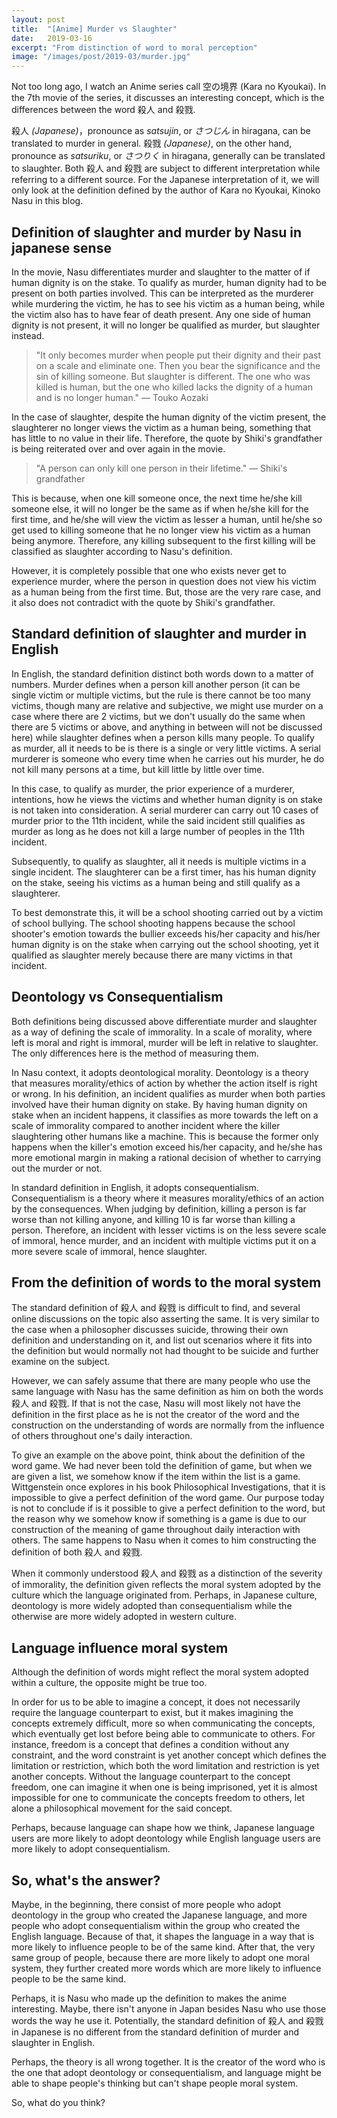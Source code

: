 ```yaml
---
layout: post
title:  "[Anime] Murder vs Slaughter"
date:   2019-03-16
excerpt: "From distinction of word to moral perception"
image: "/images/post/2019-03/murder.jpg"
---
```


Not too long ago, I watch an Anime series call 空の境界 (Kara no Kyoukai). In the 7th movie of the series, it discusses an interesting concept, which is the differences between the word 殺人 and 殺戮. 

殺人 *(Japanese)*，pronounce as *satsujin*, or *さつじん* in hiragana, can be translated to murder in general. 殺戮 *(Japanese)*, on the other hand, pronounce as *satsuriku*, or *さつりく* in hiragana, generally can be translated to slaughter. Both 殺人 and 殺戮 are subject to different interpretation while referring to a different source. For the Japanese interpretation of it, we will only look at the definition defined by the author of Kara no Kyoukai, Kinoko Nasu in this blog. 

## Definition of slaughter and murder by Nasu in japanese sense

In the movie, Nasu differentiates murder and slaughter to the matter of if human dignity is on the stake. To qualify as murder, human dignity had to be present on both parties involved. This can be interpreted as the murderer while murdering the victim, he has to see his victim as a human being, while the victim also has to have fear of death present. Any one side of human dignity is not present, it will no longer be qualified as murder, but slaughter instead.

<blockquote>"It only becomes murder when people put their dignity and their past on a scale and eliminate one. Then you bear the significance and the sin of killing someone. But slaughter is different. The one who was killed is human, but the one who killed lacks the dignity of a human and is no longer human." ― Touko Aozaki</blockquote>

In the case of slaughter, despite the human dignity of the victim present, the slaughterer no longer views the victim as a human being, something that has little to no value in their life. Therefore, the quote by Shiki's grandfather is being reiterated over and over again in the movie. 

<blockquote>"A person can only kill one person in their lifetime." ― Shiki's grandfather</blockquote>

This is because, when one kill someone once, the next time he/she kill someone else, it will no longer be the same as if when he/she kill for the first time, and he/she will view the victim as lesser a human, until he/she so get used to killing someone that he no longer view his victim as a human being anymore. Therefore, any killing subsequent to the first killing will be classified as slaughter according to Nasu's definition. 

However, it is completely possible that one who exists never get to experience murder, where the person in question does not view his victim as a human being from the first time. But, those are the very rare case, and it also does not contradict with the quote by Shiki's grandfather. 

## Standard definition of slaughter and murder in English

In English, the standard definition distinct both words down to a matter of numbers. Murder defines when a person kill another person (it can be single victim or multiple victims, but the rule is there cannot be too many victims, though many are relative and subjective, we might use murder on a case where there are 2 victims, but we don't usually do the same when there are 5 victims or above, and anything in between will not be discussed here) while slaughter defines when a person kills many people. To qualify as murder, all it needs to be is there is a single or very little victims. A serial murderer is someone who every time when he carries out his murder, he do not kill many persons at a time, but kill little by little over time. 

In this case, to qualify as murder, the prior experience of a murderer, intentions, how he views the victims and whether human dignity is on stake is not taken into consideration. A serial murderer can carry out 10 cases of murder prior to the 11th incident, while the said incident still qualifies as murder as long as he does not kill a large number of peoples in the 11th incident. 

Subsequently, to qualify as slaughter, all it needs is multiple victims in a single incident. The slaughterer can be a first timer, has his human dignity on the stake, seeing his victims as a human being and still qualify as a slaughterer. 

To best demonstrate this, it will be a school shooting carried out by a victim of school bullying. The school shooting happens because the school shooter's emotion towards the bullier exceeds his/her capacity and his/her human dignity is on the stake when carrying out the school shooting, yet it qualified as slaughter merely because there are many victims in that incident. 

## Deontology vs Consequentialism

Both definitions being discussed above differentiate murder and slaughter as a way of defining the scale of immorality. In a scale of morality, where left is moral and right is immoral, murder will be left in relative to slaughter. The only differences here is the method of measuring them. 

In Nasu context, it adopts deontological morality. Deontology is a theory that measures morality/ethics of action by whether the action itself is right or wrong. In his definition, an incident qualifies as murder when both parties involved have their human dignity on stake. By having human dignity on stake when an incident happens, it classifies as more towards the left on a scale of immorality compared to another incident where the killer slaughtering other humans like a machine. This is because the former only happens when the killer's emotion exceed his/her capacity, and he/she has more emotional margin in making a rational decision of whether to carrying out the murder or not. 

In standard definition in English, it adopts consequentialism. Consequentialism is a theory where it measures morality/ethics of an action by the consequences. When judging by definition, killing a person is far worse than not killing anyone, and killing 10 is far worse than killing a person. Therefore, an incident with lesser victims is on the less severe scale of immoral, hence murder, and an incident with multiple victims put it on a more severe scale of immoral, hence slaughter. 

## From the definition of words to the moral system

The standard definition of 殺人 and 殺戮 is difficult to find, and several online discussions on the topic also asserting the same. It is very similar to the case when a philosopher discusses suicide, throwing their own definition and understanding on it, and list out scenarios where it fits into the definition but would normally not had thought to be suicide and further examine on the subject. 

However, we can safely assume that there are many people who use the same language with Nasu has the same definition as him on both the words 殺人 and 殺戮. If that is not the case, Nasu will most likely not have the definition in the first place as he is not the creator of the word and the construction on the understanding of words are normally from the influence of others throughout one's daily interaction. 

To give an example on the above point, think about the definition of the word game. We had never been told the definition of game, but when we are given a list, we somehow know if the item within the list is a game. Wittgenstein once explores in his book Philosophical Investigations, that it is impossible to give a perfect definition of the word game. Our purpose today is not to conclude if is it possible to give a perfect definition to the word, but the reason why we somehow know if something is a game is due to our construction of the meaning of game throughout daily interaction with others. The same happens to Nasu when it comes to him constructing the definition of both 殺人 and 殺戮.

When it commonly understood 殺人 and 殺戮 as a distinction of the severity of immorality, the definition given reflects the moral system adopted by the culture which the language originated from. Perhaps, in Japanese culture, deontology is more widely adopted than consequentialism while the otherwise are more widely adopted in western culture. 

## Language influence moral system

Although the definition of words might reflect the moral system adopted within a culture, the opposite might be true too. 

In order for us to be able to imagine a concept, it does not necessarily require the language counterpart to exist, but it makes imagining the concepts extremely difficult, more so when communicating the concepts, which eventually get lost before being able to communicate to others. For instance, freedom is a concept that defines a condition without any constraint, and the word constraint is yet another concept which defines the limitation or restriction, which both the word limitation and restriction is yet another concepts. Without the language counterpart to the concept freedom, one can imagine it when one is being imprisoned, yet it is almost impossible for one to communicate the concepts freedom to others, let alone a philosophical movement for the said concept. 

Perhaps, because language can shape how we think, Japanese language users are more likely to adopt deontology while English language users are more likely to adopt consequentialism. 

## So, what's the answer? 

Maybe, in the beginning, there consist of more people who adopt deontology in the group who created the Japanese language, and more people who adopt consequentialism within the group who created the English language. Because of that, it shapes the language in a way that is more likely to influence people to be of the same kind. After that, the very same group of people, because there are more likely to adopt one moral system, they further created more words which are more likely to influence people to be the same kind. 

Perhaps, it is Nasu who made up the definition to makes the anime interesting. Maybe, there isn't anyone in Japan besides Nasu who use those words the way he use it. Potentially, the standard definition of 殺人 and 殺戮 in Japanese is no different from the standard definition of murder and slaughter in English.

Perhaps, the theory is all wrong together. It is the creator of the word who is the one that adopt deontology or consequentialism, and language might be able to shape people's thinking but can't shape people moral system.

So, what do you think? 